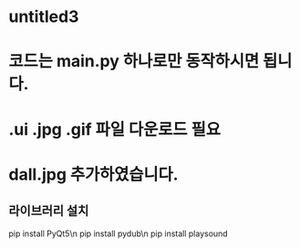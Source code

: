 # untitled3
# 코드는 main.py 하나로만 동작하시면 됩니다.
# .ui .jpg .gif 파일 다운로드 필요
# dall.jpg 추가하였습니다.

## 라이브러리 설치
pip install PyQt5\n
pip install pydub\n
pip install playsound
